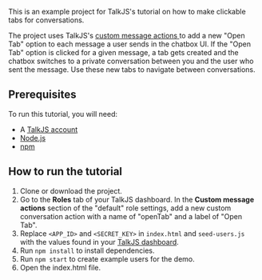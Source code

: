 This is an example project for TalkJS's tutorial on how to make clickable tabs for conversations.

The project uses TalkJS's [custom message actions
](https://talkjs.com/docs/Reference/JavaScript_Chat_SDK/Chatbox/#Chatbox__onCustomMessageAction) to add a new "Open Tab" option to each message a user sends in the chatbox UI. If the "Open Tab" option is clicked for a given message, a tab gets created and the chatbox switches to a private conversation between you and the user who sent the message. Use these new tabs to navigate between conversations.

## Prerequisites

To run this tutorial, you will need:

- A [TalkJS account](https://talkjs.com/dashboard/login)
- [Node.js](https://nodejs.org/en)
- [npm](https://www.npmjs.com/)

## How to run the tutorial

1. Clone or download the project.
2. Go to the **Roles** tab of your TalkJS dashboard. In the **Custom message actions** section of the "default" role settings, add a new custom conversation action with a name of "openTab" and a label of "Open Tab".
3. Replace `<APP_ID>` and `<SECRET_KEY>` in `index.html` and `seed-users.js` with the values found in your [TalkJS dashboard](https://talkjs.com/dashboard/login).
4. Run `npm install` to install dependencies.
5. Run `npm start` to create example users for the demo.
6. Open the index.html file.
